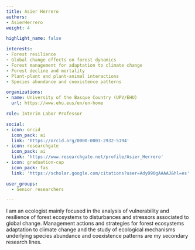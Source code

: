 ```yaml
---
title: Asier Herrero
authors:
- AsierHerrero
weight: 4

highlight_name: false

interests:
- Forest resilience
- Global change effects on forest dynamics
- Forest management for adaptation to climate change
- Forest decline and mortality
- Plant-plant and plant-animal interactions
- Species abundance and coexistence patterns

organizations:
- name: University of the Basque Country (UPV/EHU)
  url: https://www.ehu.eus/en/en-home

role: Interim Labor Professor

social:
- icon: orcid
  icon_pack: ai
  link: 'https://orcid.org/0000-0003-2932-5194'
- icon: researchgate
  icon_pack: ai
  link: 'https://www.researchgate.net/profile/Asier_Herrero'
- icon: graduation-cap
  icon_pack: fas
  link: 'https://scholar.google.com/citations?user=AdyO90gAAAAJ&hl=es'

user_groups: 
  - Senior researchers

---
```


I am an ecologist mainly focused in the analysis of vulnerability and resilience of forest ecosystems to disturbances and stressors associated to global change. Management actions and strategies for forest ecosystems adaptation to climate change and the study of ecological mechanisms underlying species abundance and coexistence patterns are my secondary research lines.
